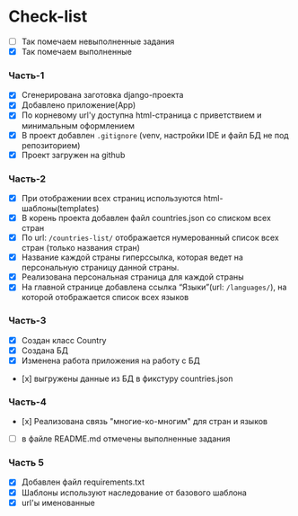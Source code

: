 # Check-list
- [ ] Так помечаем невыполненные задания
- [x] Так помечаем выполненные

### Часть-1
- [x] Сгенерирована заготовка django-проекта
- [x] Добавлено приложение(App)
- [x] По корневому url'у доступна html-страница с приветствием и минимальным оформлением
- [x] В проект добавлен `.gitignore` (venv, настройки IDE и файл БД не под репозиторием)
- [x] Проект загружен на github

### Часть-2
- [x] При отображении всех страниц используются html-шаблоны(templates)
- [x] В корень проекта добавлен файл countries.json со списком всех стран
- [x] По url: `/countries-list/` отображается нумерованный список всех стран (только названия стран)
- [x] Название каждой страны гиперссылка, которая ведет на персональную страницу данной страны.
- [x] Реализована персональная страница для каждой страны
- [x] На главной странице добавлена ссылка “Языки”(url: `/languages/`), на которой отображается список всех языков

### Часть-3
- [x] Создан класс Country
- [x] Создана БД
- [x] Изменена работа приложения на работу с БД
- [х] выгружены данные из БД в фикстуру countries.json
### Часть-4
- [х] Реализована связь "многие-ко-многим" для стран и языков
- [ ] в файле README.md отмечены выполненные задания
### Часть 5
- [x] Добавлен файл requirements.txt
- [x] Шаблоны используют наследование от базового шаблона
- [x] url'ы именованные